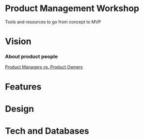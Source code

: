 # Product Management Workshop
Tools and resources to go from concept to MVP

# Vision
### About product people
 [Product Managers vs. Product Owners][product-managers-product-owners]

[product-managers-product-owners]:https://www.romanpichler.com/blog/product-manager-vs-product-owner/

# Features
# Design
# Tech and Databases

